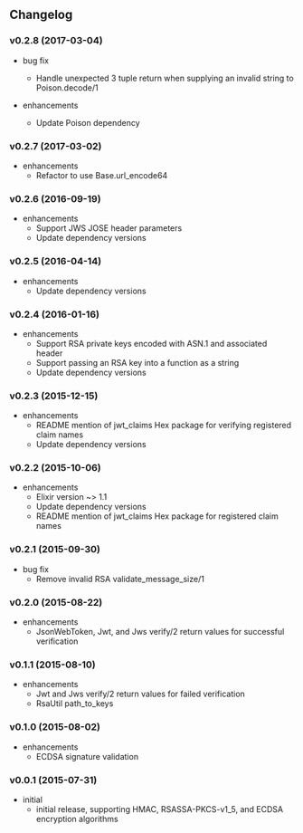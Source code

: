 ## Changelog

### v0.2.8 (2017-03-04)

* bug fix
  * Handle unexpected 3 tuple return when supplying an invalid string to Poison.decode/1

* enhancements
  * Update Poison dependency

### v0.2.7 (2017-03-02)

* enhancements
  * Refactor to use Base.url_encode64

### v0.2.6 (2016-09-19)

* enhancements
  * Support JWS JOSE header parameters
  * Update dependency versions

### v0.2.5 (2016-04-14)

* enhancements
  * Update dependency versions

### v0.2.4 (2016-01-16)

* enhancements
  * Support RSA private keys encoded with ASN.1 and associated header
  * Support passing an RSA key into a function as a string
  * Update dependency versions

### v0.2.3 (2015-12-15)

* enhancements
  * README mention of jwt_claims Hex package for verifying registered claim names
  * Update dependency versions

### v0.2.2 (2015-10-06)

* enhancements
  * Elixir version ~> 1.1
  * Update dependency versions
  * README mention of jwt_claims Hex package for registered claim names

### v0.2.1 (2015-09-30)

* bug fix
  * Remove invalid RSA validate_message_size/1

### v0.2.0 (2015-08-22)

* enhancements
  * JsonWebToken, Jwt, and Jws verify/2 return values for successful verification

### v0.1.1 (2015-08-10)

* enhancements
  * Jwt and Jws verify/2 return values for failed verification
  * RsaUtil path_to_keys

### v0.1.0 (2015-08-02)

* enhancements
  * ECDSA signature validation

### v0.0.1 (2015-07-31)

* initial
  * initial release, supporting HMAC, RSASSA-PKCS-v1_5, and ECDSA encryption algorithms
